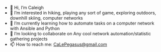 - 👋 Hi, I’m Caleigh
- 👀 I’m interested in hiking, playing any sort of game, exploring outdoors, downhill skiing, computer networks
- 🌱 I’m currently learning how to automate tasks on a computer network with Ansible and Python
- 💞️ I’m looking to collaborate on Any cool network automation/statistic gathering projects
- 📫 How to reach me: CaLePegasus@gmail.com

<!---
lepagec/lepagec is a ✨ special ✨ repository because its `README.md` (this file) appears on your GitHub profile.
You can click the Preview link to take a look at your changes.
--->

